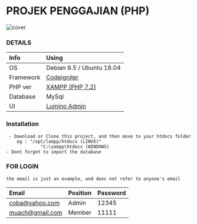 # PROJEK PENGGAJIAN (PHP)

![cover](https://user-images.githubusercontent.com/38096925/49334882-b7b4e380-f5ae-11e8-94b5-3f7872b9c8a6.png)


### DETAILS

| Info | Using |
| :--- | :---- |
| OS | Debian 9.5 / Ubuntu 18.04 |
| Framework | [Codeigniter](https://codeigniter.com/download) |
| PHP ver | [XAMPP (PHP 7.2)](https://www.apachefriends.org/download.html) |
| Database | MySql |
| UI | [Lumino Admin](https://medialoot.com/item/lumino-admin-bootstrap-template/) |

### Installation
```
 - Download or Clone this project, and then move to your htdocs folder
 	eg : "/opt/lampp/htdocs (LINUX)"
      	     "C:\xampp\htdocs (WINDOWS)
- Dont forget to import the database
```

### FOR LOGIN
	the email is just an example, and does not refer to anyone's email

| Email | Position | Password |
| :--- | :---- | :---- |
| coba@yahoo.com | Admin | 12345 |
| muach@gmail.com | Member | 11111 |
